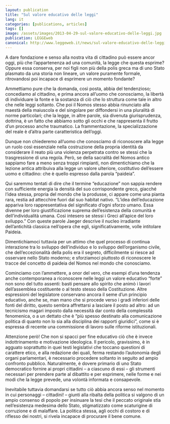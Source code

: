 ```yaml
---
layout: publication
title: "Sul valore educativo delle leggi"
lang: it
categories: [publications, articles]
tags: []
image: /assets/images/2013-04-29-sul-valore-educativo-delle-leggi.jpg
publication: LEGGEweb
canonical: http://www.leggeweb.it/news/sul-valore-educativo-delle-leggi-9542.html
---
```


A dare fondazione e senso alla nostra vita di cittadino può essere ancor oggi, più che l’appartenenza ad una comunità, la legge che questa esprime? Oppure essa conserva, per noi figli non più della polis greca ma di uno Stato plasmato da una storia non lineare, un valore puramente formale, ritrovandosi poi incapace di esprimere un momento fondante?

Ammettiamo pure che la domanda, così posta, abbia del tendenzioso; concediamo al cittadino, e prima ancora all’uomo che conosciamo, la libertà di individuare la fonte e la sostanza di ciò che lo struttura come tale in altro che nelle leggi soltanto. Che poi il Nomos stesso abbia rinunciato alla maestà della maiuscola e del singolare per diffondersi in una pluralità di norme particolari; che la legge, in altre parole, sia divenuta giurisprudenza, dottrina, è un fatto che abbiamo sotto gli occhi e che rappresenta il frutto d’un processo anche traumatico. La frammentazione, la specializzazione del reale è d’altra parte caratteristica dell’oggi.

Dunque non chiederemo all’uomo che conosciamo di riconoscere alla legge un ruolo così essenziale nella costruzione della propria identità da considerare il reato più una violenza perpetrata contro se stessi che la trasgressione di una regola. Però, se della sacralità del Nomos antico sappiamo fare a meno senza troppi rimpianti, non dimentichiamo che la lezione antica attribuiva alla legge un valore ulteriore, costitutivo dell’essere uomo e cittadino: che è quello espresso dalla parola “paideia”.

Qui saremmo tentati di dire che il termine “educazione” non sappia rendere con sufficiente energia la densità del suo corrispondente greco, giacché l’idea stessa, propria del mondo che la produsse, ci appare come una pianta rara, restia ad attecchire fuori dal suo habitat nativo. “L’idea dell’educazione appariva loro rappresentativa del significato d’ogni sforzo umano. Essa divenne per loro giustificazione suprema dell’esistenza della comunità e dell’individualità umana. Così intesero se stessi i Greci all’apice del loro sviluppo.” Con queste parole Jaeger descrive il nucleo irradiante dell’antichità classica nell’opera che egli, significativamente, volle intitolare Paideia.

Dimentichiamoci tuttavia per un attimo che quel processo di continua interazione tra lo sviluppo dell’individuo e lo sviluppo dell’organismo civile, che dell’eccezionalità della polis era il segreto, difficilmente si riesce ad osservare nello Stato moderno; e sforziamoci piuttosto di riconoscere le tracce del concetto di paideia del Nomos nel mondo che conosciamo.

Cominciamo con l’ammettere, a onor del vero, che esempi d’una tendenza anche contemporanea a riconoscere nelle leggi un valore educativo “forte” non sono del tutto assenti: basti pensare allo spirito che animò i lavori dell’assemblea costituente o al testo stesso della Costituzione. Altre espressioni del legislatore conservano ancora il seme d’un principio educativo, anche se, man mano che si procede verso i gradi inferiori delle fonti del diritto, questo sembra affrettarsi a lasciare il posto ad altro: ad un tecnicismo magari imposto dalla necessità dar conto della complessità fenomenica, o a un dettato che è “più spesso destinato alla comunicazione politica di quanto non lo sia alla disciplina dei rapporti giuridici”, come si è espressa di recente una commissione di lavoro sulle riforme istituzionali.

Attenzione però! Che non si spacci per fine educativo ciò che è invece indottrinamento e motivazione ideologica. Il pericolo, gravissimo, è in agguato soprattutto in quei testi legislativi che toccano questioni di carattere etico, e alla redazione dei quali, ferma restando l’autonomia degli organi parlamentari, è necessario procedere soltanto in seguito ad ampio confronto pubblico. Naturalmente, è dovere primario di uno Stato democratico fornire ai propri cittadini – a ciascuno di essi – gli strumenti necessari per prendere parte al dibattito e per esprimere, nelle forme e nei modi che la legge prevede, una volontà informata e consapevole.

Inevitabile tuttavia domandarsi se tutto ciò abbia ancora senso nel momento in cui personaggi – cittadini! – giunti alla ribalta della politica si valgono di un ampio consenso di popolo per insinuare la tesi che il peccato originale stia nell’esistenza medesima dello Stato, stigmatizzato come scaturigine di corruzione e di malaffare. La politica stessa, agli occhi di costoro e di riflesso dei nostri, si rivela incapace di procurare il bene comune.
